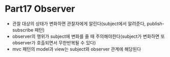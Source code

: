 # Part17 Observer
- 관찰 대상의 상태가 변화하면 관찰자에게 알린다(subject에서 알려준다, publish-subscribe 패턴)
- observer의 행위가 subject에 변화를 줄 때 주의해야한다(subject가 변화하면 또 observer가 호출되면서 무한반복될 수 있다)
- mvc 패턴의 model과 view는 subject와 observer 관계에 해당된다